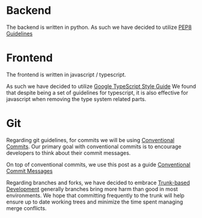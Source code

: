 # Backend
The backend is written in python.
As such we have decided to utilize [PEP8 Guidelines](https://peps.python.org/pep-0008/)

# Frontend
The frontend is written in javascript / typescript.

As such we have decided to utilize [Google TypeScript Style Guide](https://google.github.io/styleguide/tsguide.html)
We found that despite being a set of guidelines for typescript, it is also effective for javascript when
removing the type system related parts.

# Git
Regarding git guidelines, for commits we will be using [Conventional Commits](https://www.conventionalcommits.org/en/v1.0.0/).
Our primary goal with conventional commits is to encourage developers to think about their commit messages.

On top of conventional commits, we use this post as a guide [Conventional Commit Messages](https://gist.github.com/qoomon/5dfcdf8eec66a051ecd85625518cfd13)

Regarding branches and forks, we have decided to embrace [Trunk-based Development](https://www.atlassian.com/continuous-delivery/continuous-integration/trunk-based-development)
generally branches bring more harm than good in most environments. We hope that committing frequently to the trunk will help ensure up to date
working trees and minimize the time spent managing merge conflicts.

